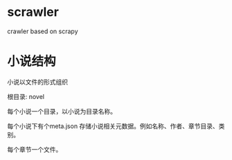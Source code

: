 # scrawler
crawler based on scrapy

# 小说结构
小说以文件的形式组织

根目录: novel

每个小说一个目录，以小说为目录名称。

每个小说下有个meta.json 存储小说相关元数据。例如名称、作者、章节目录、类别。

每个章节一个文件。
